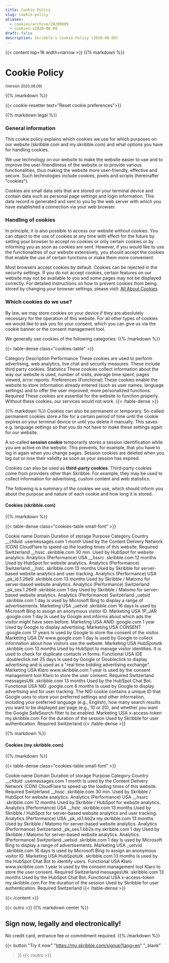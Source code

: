 ```yaml
---
title: Cookie Policy
slug: cookie-policy
aliases:
  - cookies/archive/20200809
  - cookies-v2020-08-09
draft: false
description: Skribble's Cookie Policy (2020-08-09)
---
```



{{< content top=16 width=narrow >}}
{{% markdown %}}
# Cookie Policy

<small>(Version 2020.08.09)</small>

{{% /markdown %}}

{{< cookie-resetter text="Reset cookie preferences">}}

{{% markdown legal %}}
### General information
This cookie policy explains which cookies we use for which purposes on our website (skribble.com and my.skribble.com) and what options you have for handling cookies.

We use technology on our website to make the website easier to use and to improve the user-friendliness of the website or to provide various functionalities, thus making the website more user-friendly, effective and secure. Such technologies include cookies, pixels and scripts (hereinafter "cookies").

Cookies are small data sets that are stored on your terminal device and contain data such as personal page settings and login information. This data record is generated and sent to you by the web server with which you have established a connection via your web browser.

### Handling of cookies
In principle, it is also possible to access our website without cookies. You can object to the use of cookies at any time with effect for the future by setting your browser to accept no cookies or only certain cookies or by informing you as soon as cookies are sent. However, if you would like to use the functionalities of our website extensively, you should accept the cookies that enable the use of certain functions or make them more convenient. 

Most browsers accept cookies by default. Cookies can be rejected in the security settings. If you do not accept cookies, certain features on our website may not be available to you and some pages may not be displayed correctly. For detailed instructions on how to prevent cookies from being stored by changing your browser settings, please visit: [All About Cookies](https://www.allaboutcookies.org)

### Which cookies do we use?
By law, we may store cookies on your device if they are absolutely necessary for the operation of this website. For all other types of cookies we would like to ask you for your consent, which you can give us via the cookie banner or the consent management tool.

We generally use cookies of the following categories:
{{% /markdown %}}

{{< table-dense class="cookies-table" >}}
<thead>
  <tr>
    <th>Category</th>
    <th>Description</th>
  </tr>
</thead>
<tbody>
  <tr>
    <td>Performance</td>
    <td>These cookies are used to perform advertising, web analytics, live chat and security measures. These include third party cookies.</td>
  </tr>
  <tr>
    <td>Statistics</td>
    <td>These cookies collect information about the way our website is used, number of visits, average time spent, pages viewed, error reports.</td>
  </tr>
  <tr>
    <td>Preferences (Functional)</td>
    <td>These cookies enable the website to store information already entered (such as user names, language settings) and to offer the user improved, more personalized functions.</td>
  </tr>
  <tr>
    <td>Required</td>
    <td>These cookies are essential for the website to function properly. Without these cookies, our services would not work.</td>
  </tr>
</tbody>
{{< /table-dense >}}

{{% markdown %}}
Cookies can also be permanent or temporary. So-called permanent cookies store a file for a certain period of time until the cookie expires on your terminal device or until you delete it manually. This saves e.g. language settings so that you do not have to make these settings again for our website. 

A so-called **session cookie** temporarily stores a session identification while you are active on the website. This prevents, for example, that you have to log in again when you change pages. Session cookies are deleted when you log out or lose their validity as soon as your session has expired.

Cookies can also be used as **third-party cookies**. Third-party cookies come from providers other than Skribble. For example, they may be used to collect information for advertising, custom content and web statistics.

The following is a summary of the cookies we use, which should inform you about the purpose and nature of each cookie and how long it is stored.

#### Cookies (skribble.com)

{{% /markdown %}}

{{< table-dense class="cookies-table small-font" >}}
<thead>
  <tr>
    <th>Cookie name</th>
    <th>Domain</th>
    <th>Duration of storage</th>
    <th>Purpose</th>
    <th>Category</th>
    <th>Country</th>
  </tr>
</thead>
<tbody>
  <tr>
    <td>__cfduid</td>
    <td>.usemessages.com</td>
    <td>1 month</td>
    <td>Used by the Content Delivery Network (CDN) CloudFlare to speed up the loading times of this website.</td>
    <td>Required</td>
    <td>Switzerland</td>
  </tr>
  <tr>
    <td>__hssc</td>
    <td>.skribble.com</td>
    <td>30 min.</td>
    <td>Used by HubSpot for website analytics.</td>
    <td>Analytics (Performance)</td>
    <td>USA</td>
  </tr>
  <tr>
    <td>__hssrc</td>
    <td>.skribble.com</td>
    <td>12 months</td>
    <td>Used by HubSpot for website analytics.</td>
    <td>Analytics (Performance)</td>
    <td>Switzerland</td>
  </tr>
  <tr>
    <td>__hstc</td>
    <td>.skribble.com</td>
    <td>13 months</td>
    <td>Used by Skribble for server-based website analytics and user tracking.</td>
    <td>Analytics (Performance)</td>
    <td>USA</td>
  </tr>
  <tr>
    <td>_pk_id.1.26e9</td>
    <td>.skribble.com</td>
    <td>13 months</td>
    <td>Used by Skribble / Matomo for server-based website analytics.</td>
    <td>Analytics (Performance)</td>
    <td>Switzerland</td>
  </tr>
  <tr>
    <td>_pk_ses.1.26e9</td>
    <td>.skribble.com</td>
    <td>1 day</td>
    <td>Used by Skribble / Matomo for server-based website analytics.</td>
    <td>Analytics (Performance)</td>
    <td>Switzerland</td>
  </tr>
  <tr>
    <td>_uetsid</td>
    <td>.skribble.com</td>
    <td>1 day</td>
    <td>Is used by Microsoft Bing to display a range of advertisements.</td>
    <td>Marketing</td>
    <td>USA</td>
  </tr>
  <tr>
    <td>_uetvid</td>
    <td>.skribble.com</td>
    <td>16 days</td>
    <td>Is used by Microsoft Bing to assign an anonymous visitor ID.</td>
    <td>Marketing</td>
    <td>USA</td>
  </tr>
  <tr>
    <td>1P_JAR</td>
    <td>.google.com</td>
    <td>1 day</td>
    <td>Is used by Google and informs about which ads the visitor might have seen before.</td>
    <td>Marketing</td>
    <td>USA</td>
  </tr>
  <tr>
    <td>ANID</td>
    <td>.google.com</td>
    <td>1 year</td>
    <td>Used by Google to display advertising.</td>
    <td>Marketing</td>
    <td>USA</td>
  </tr>
  <tr>
    <td>CONSENT</td>
    <td>.google.com</td>
    <td>17 years</td>
    <td>Is used by Google to store the consent of the visitor.</td>
    <td>Marketing</td>
    <td>USA</td>
  </tr>
  <tr>
    <td>DV</td>
    <td>www.google.com</td>
    <td>1 day</td>
    <td>Is used by Google to collect information about how visitors use the website.</td>
    <td>Marketing</td>
    <td>USA</td>
  </tr>
  <tr>
    <td>HubSpotutk</td>
    <td>.skribble.com</td>
    <td>13 months</td>
    <td>Used by HubSpot to manage visitor identities. It is used to check for duplicate contacts in forms.</td>
    <td>Functional</td>
    <td>USA</td>
  </tr>
  <tr>
    <td>IDE</td>
    <td>.doubleclick.net</td>
    <td>25 days</td>
    <td>Is used by Google or Doubleclick to display advertising and is used as a "real time bidding advertising exchange".</td>
    <td>Marketing</td>
    <td>USA</td>
  </tr>
  <tr>
    <td>Klaro</td>
    <td>www.skribble.com</td>
    <td>1 year</td>
    <td>Is used by the consent management tool Klaro to store the user consent.</td>
    <td>Required</td>
    <td>Switzerland</td>
  </tr>
  <tr>
    <td>messagesUtk</td>
    <td>.skribble.com</td>
    <td>13 months</td>
    <td>Used by the HubSpot Chat Bot.</td>
    <td>Functional</td>
    <td>USA</td>
  </tr>
  <tr>
    <td>NID</td>
    <td>.google.com</td>
    <td>6 months</td>
    <td>Is used by Google to display advertising and for user tracking. The NID cookie contains a unique ID that Google uses to store your preferred settings and other information, including your preferred language (e.g., English), how many search results you want to be displayed per page (e.g., 10 or 20), and whether you want the Google SafeSearch filter to be enabled.</td>
    <td>Marketing</td>
    <td>USA</td>
  </tr>
  <tr>
    <td>x-access-token</td>
    <td>my.skribble.com</td>
    <td>For the duration of the session</td>
    <td>Used by Skribble for user authentication.</td>
    <td>Required</td>
    <td>Switzerland</td>
  </tr>
</tbody>
{{< /table-dense >}}

{{% markdown %}}

#### Cookies (my.skribble.com)

{{% /markdown %}}

{{< table-dense class="cookies-table small-font" >}}
<thead>
  <tr>
    <th>Cookie name</th>
    <th>Domain</th>
    <th>Duration of storage</th>
    <th>Purpose</th>
    <th>Category</th>
    <th>Country</th>
  </tr>
</thead>
<tbody>
  <tr>
    <td>__cfduid</td>
    <td>.usemessages.com</td>
    <td>1 month</td>
    <td>Is used by the Content Delivery Network (CDN) CloudFlare to speed up the loading times of this website.</td>
    <td>Required</td>
    <td>Switzerland</td>
  </tr>
  <tr>
    <td>__hssc</td>
    <td>.skribble.com</td>
    <td>30 min.</td>
    <td>Used by Skribble / HubSpot for website analytics.</td>
    <td>Analytics (Performance)</td>
    <td>USA</td>
  </tr>
  <tr>
    <td>__hssrc</td>
    <td>.skribble.com</td>
    <td>12 months</td>
    <td>Used by Skribble / HubSpot for website analytics.</td>
    <td>Analytics (Performance)</td>
    <td>USA</td>
  </tr>
  <tr>
    <td>__hstc</td>
    <td>.skribble.com</td>
    <td>13 months</td>
    <td>Used by Skribble / HubSpot for server-based website analytics and user tracking.</td>
    <td>Analytics (Performance)</td>
    <td>USA</td>
  </tr>
  <tr>
    <td>_pk_id.1.bb2a</td>
    <td>my.skribble.com</td>
    <td>13 months</td>
    <td>Used by Skribble / Matomo for server-based website analytics.</td>
    <td>Analytics (Performance)</td>
    <td>Switzerland</td>
  </tr>
  <tr>
    <td>_pk_ses.1.bb2a</td>
    <td>my.skribble.com</td>
    <td>1 day</td>
    <td>Used by Skribble / Matomo for server-based website analytics.</td>
    <td>Analytics (Performance)</td>
    <td>Switzerland</td>
  </tr>
  <tr>
    <td>_uetsid</td>
    <td>.skribble.com</td>
    <td>1 day</td>
    <td>Is used by Microsoft Bing to display a range of advertisements.</td>
    <td>Marketing</td>
    <td>USA</td>
  </tr>
  <tr>
    <td>_uetvid</td>
    <td>.skribble.com</td>
    <td>16 days</td>
    <td>Is used by Microsoft Bing to assign an anonymous visitor ID.</td>
    <td>Marketing</td>
    <td>USA</td>
  </tr>
  <tr>
    <td>HubSpotutk</td>
    <td>.skribble.com</td>
    <td>13 months</td>
    <td>Is used by the HubSpot Chat Bot to identify users.</td>
    <td>Functional</td>
    <td>USA</td>
  </tr>
  <tr>
    <td>Klaro</td>
    <td>www.skribble.com</td>
    <td>1 year</td>
    <td>Is used by the consent management tool Klaro to store the user consent.</td>
    <td>Required</td>
    <td>Switzerland</td>
  </tr>
  <tr>
    <td>messagesUtk</td>
    <td>.skribble.com</td>
    <td>13 months</td>
    <td>Used by the HubSpot Chat Bot.</td>
    <td>Functional</td>
    <td>USA</td>
  </tr>
  <tr>
    <td>x-access-token</td>
    <td>my.skribble.com</td>
    <td>For the duration of the session</td>
    <td>Used by Skribble for user authentication.</td>
    <td>Required</td>
    <td>Switzerland</td>
  </tr>
</tbody>
{{< /table-dense >}}

{{< /content >}}

[//]: # (--------------------------------------------------------------------------------------------------------------)

{{< outro >}}
{{% markdown center %}}
## Sign now, legally and electronically!
No credit card, entrance fee or commitment required.
{{% /markdown %}}

{{< button
  "Try it now"
  "https://my.skribble.com/signup?lang=en"
  "_blank"
>}}
{{< /outro >}}
